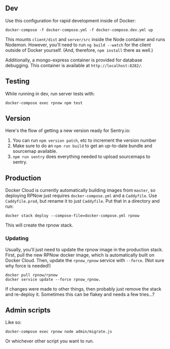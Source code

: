 ## Dev
Use this configuration for rapid development inside of Docker:

    docker-compose -f docker-compose.yml -f docker-compose.dev.yml up

This mounts `client/dist` and `server/src` inside the Node container and runs Nodemon.
However, you'll need to run `ng build --watch` for the client outside of Docker yourself.
(And, therefore, `npm install` there as well.)

Additionally, a mongo-express container is provided for database debugging.
This container is available at `http://localhost:8282/`.


## Testing
While running in dev, run server tests with:

    docker-compose exec rpnow npm test


## Version
Here's the flow of getting a new version ready for Sentry.io:

1. You can run `npm version patch`, etc to increment the version number
2. Make sure to do an `npm run build` to get an up-to-date bundle and sourcemap available.
3. `npm run sentry` does everything needed to upload sourcemaps to sentry.


## Production
Docker Cloud is currently automatically building images from `master`, so deploying
RPNow just requires `docker-compose.yml` and a `Caddyfile`. Use `Caddyfile.prod`, but rename it to just `Caddyfile`. Put that in a directory and run:

    docker stack deploy --compose-file=docker-compose.yml rpnow

This will create the rpnow stack.


### Updating
Usually, you'll just need to update the rpnow image in the production stack. First, pull the new RPNow docker image, which is automatically built
on Docker Cloud. Then, update the `rpnow_rpnow` service with `--force`. (Not sure why force is needed!)

    docker pull rpnow/rpnow
    docker service update --force rpnow_rpnow.

If changes were made to other things, then probably just remove the stack and re-deploy it. Sometimes this can be flakey and needs a few tries...?


## Admin scripts
Like so:

    docker-compose exec rpnow node admin/migrate.js

Or whichever other script you want to run.
